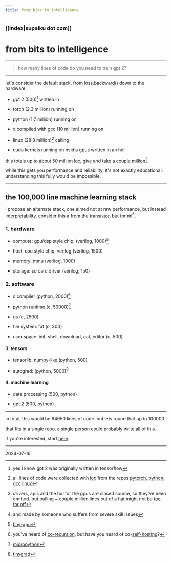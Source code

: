 ```yaml
---
title: from bits to intelligence 
---
```


### [[index|supaiku dot com]]

# from bits to intelligence
---

> how many lines of code do you need to train gpt 2?

---

let's consider the default stack. from loss.backward() down to the hardware.

- gpt 2 (500)[^1] written in 

- torch (2.3 million) running on 

- python (1.7 million) running on 

- c compiled with gcc (10 million) running on 

- linux (28.8 million)[^2] calling 

- cuda kernels running on nvidia gpus written in an hdl

this totals up to about 50 million loc, give and take a couple million[^3].

while this gets you performance and reliability, it's not exactly educational. understanding this fully would be impossible.

---

## the 100,000 line machine learning stack

i propose an alternate stack, one aimed not at raw performance, but instead interpretability. consider this a [from the transistor](https://github.com/geohot/fromthetransistor), but for ml[^4].


### 1. hardware

- compute: gpu/dsp style chip, (verilog, 1000)[^5]

- host: cpu style chip, verilog (verilog, 1500)

- memory: mmu (verilog, 1000)

- storage: sd card driver (verilog, 150)

### 2. software

- c compiler (python, 2000)[^6]

- python runtime (c, 50000)[^7]

- os (c, 2500)

- file system: fat (c, 300)

- user space: init, shell, download, cat, editor (c, 500)


#### 3. tensors

- tensorlib: numpy-like (python, 500)

- autograd: (python, 5000)[^8]

#### 4. machine learning

- data processing (500, python)

- gpt 2 (500, python)

---


in total, this would be 64950 lines of code. but lets round that up to 100000.

that fits in a single repo. a single person could probably write all of this.

if you're interested, start [here](https://github.com/spikedoanz/from-bits-to-intelligence).


[^1]: yes i know gpt 2 was originally written in tensorflow 

[^2]: all lines of code were collected with [loc](https://github.com/cgag/loc) from the repos [pytorch](https://github.com/pytorch/pytorch), [python](https://github.com/python/cpython), [gcc](https://github.com/gcc-mirror/gcc) [linux](https://github.com/torvalds/linux)

[^3]: drivers, apis and the hdl for the gpus are closed source, so they've been omitted. but pulling ~ couple million lines out of a hat might not be [too far off](https://www.quora.com/How-large-is-the-HDL-source-code-of-a-modern-Intel-CPU)

[^4]: and made by someone who suffers from severe skill issues

[^5]: [tiny-gpu](https://github.com/adam-maj/tiny-gpu)

[^6]: you've heard of [co-recursion](https://en.wikipedia.org/wiki/Corecursion#:~:text=Put%20simply%2C%20corecursive%20algorithms%20use,produce%20further%20bits%20of%20data.), but have you heard of co-[self-hosting](https://en.wikipedia.org/wiki/Self-hosting_(compilers))?

[^7]: [micropython](https://github.com/micropython/micropython)

[^8]: [tinygrad](https://github.com/tinygrad/tinygrad)

---

2024-07-16
